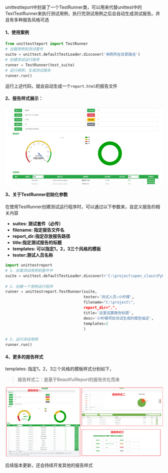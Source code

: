 # 

unittestteport中封装了一个TestRunner类，可以用来代替unittest中的TextTestRunner来执行测试用例，执行完测试用例之后会自动生成测试报告。并且有多种报告风格可选

#### 1、使用案例

```python
from unittestteport import TestRunner
# 加载用例到测试套件
suite = unittest.defaultTestLoader.discover('用例所在目录路径')
# 创建测试运行程序
runner = TestRunner(test_suite)
# 运行用例，生成测试报告
runner.run()
```

运行上述代码，就会自动生成一个`report.html`的报告文件

#### 2、报告样式展示：

![1615966527547](.\img\1615966527547.png) 

#### 3、关于TestRunner初始化参数

在使用TestRunner创建测试运行程序时，可以通过以下参数来，自定义报告的相关内容

- **suites: 测试套件（必传）**
- **filename: 指定报告文件名**
- **report_dir:指定存放报告路径**
- **title:指定测试报告的标题**
- **templates: 可以指定1，2，3三个风格的模板**
- **tester:测试人员名称**

```python
import unittestreport
# 1、加载测试用例到套件中
suite = unittest.defaultTestLoader.discover(r'C:\project\open_class\Py0507\testcase')

# 2、创建一个用例运行程序
runner = unittestreport.TestRunner(suite,
                                   tester='测试人员—小柠檬',
                                   filename="C:\project\",
                                   report_dir=".",
                                   title='这里设置报告标题',
                                   desc='小柠檬项目测试生成的报告描述',
                                   templates=2
                                   )

# 3、运行测试用例
runner.run()
```



#### 4、更多的报告样式

templates: 指定1，2，3三个风格的模板样式分别如下，

> 报告样式二：是基于BeautifulReport的报告优化而来

![image](.\img\1620454193693.png )

后续版本更新，还会持续开发其他的报告样式